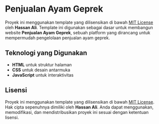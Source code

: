 # Penjualan Ayam Geprek

Proyek ini menggunakan template yang dilisensikan di bawah [MIT License](LICENSE) oleh **Hassan Ali**. Template ini digunakan sebagai dasar untuk membangun website **Penjualan Ayam Geprek**, sebuah platform yang dirancang untuk mempermudah pengelolaan penjualan ayam geprek.

## Teknologi yang Digunakan
- **HTML** untuk struktur halaman
- **CSS** untuk desain antarmuka
- **JavaScript** untuk interaktivitas

## Lisensi
Proyek ini menggunakan template yang dilisensikan di bawah [MIT License](LICENSE). Hak cipta sepenuhnya dimiliki oleh **Hassan Ali**. Anda dapat menggunakan, memodifikasi, dan mendistribusikan proyek ini sesuai dengan ketentuan lisensi.
